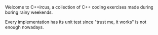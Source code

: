 Welcome to C++ircus, a collection of C++ coding exercises made during boring rainy weekends.

Every implementation has its unit test since "trust me, it works" is not enough nowadays.